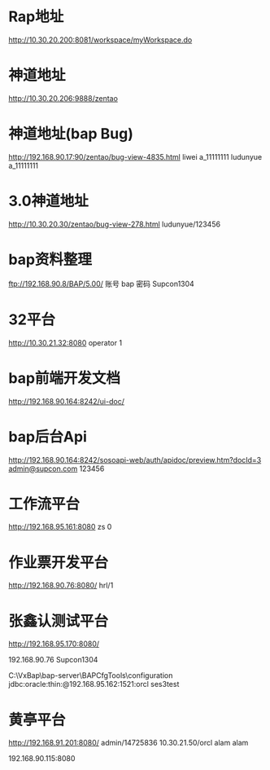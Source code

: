 # Rap地址
http://10.30.20.200:8081/workspace/myWorkspace.do

# 神道地址
http://10.30.20.206:9888/zentao

# 神道地址(bap Bug)
http://192.168.90.17:90/zentao/bug-view-4835.html
liwei
a_11111111
ludunyue
a_11111111

# 3.0神道地址
http://10.30.20.30/zentao/bug-view-278.html
ludunyue/123456

# bap资料整理
ftp://192.168.90.8/BAP/5.00/
账号  bap 
密码  Supcon1304

# 32平台
http://10.30.21.32:8080
operator
1

# bap前端开发文档
http://192.168.90.164:8242/ui-doc/

# bap后台Api
http://192.168.90.164:8242/sosoapi-web/auth/apidoc/preview.htm?docId=3        
admin@supcon.com
123456

# 工作流平台
http://192.168.95.161:8080
zs
0

# 作业票开发平台
http://192.168.90.76:8080/
hrl/1

# 张鑫认测试平台
http://192.168.95.170:8080/

192.168.90.76
Supcon1304

C:\VxBap\bap-server\BAPCfgTools\configuration
jdbc:oracle:thin:@192.168.95.162:1521:orcl
ses3test

# 黄亭平台
http://192.168.91.201:8080/
admin/14725836
10.30.21.50/orcl  alam alam

192.168.90.115:8080



